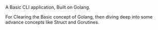 A Basic CLI application, Built on Golang.

For Clearing the Basic concept of Golang, then diving deep into some advance concepts like Struct and Gorutines. 
